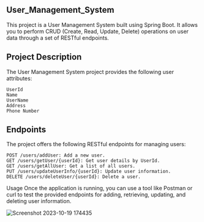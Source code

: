 ## User_Management_System

This project is a User Management System built using Spring Boot. It allows you to perform CRUD (Create, Read, Update, Delete) operations on user data through a set of RESTful endpoints.

## Project Description

The User Management System project provides the following user attributes:

    UserId
    Name
    UserName
    Address
    Phone Number

## Endpoints

The project offers the following RESTful endpoints for managing users:

    POST /users/addUser: Add a new user.
    GET /users/getUser/{userId}: Get user details by UserId.
    GET /users/getAllUser: Get a list of all users.
    PUT /users/updateUserInfo/{userId}: Update user information.
    DELETE /users/deleteUser/{userId}: Delete a user.


Usage
Once the application is running, you can use a tool like Postman or curl to test the provided endpoints for adding, retrieving, updating, and deleting user information.

![Screenshot 2023-10-19 174435](https://github.com/bhagchandr123/User_Management_System/assets/142751557/6cd867dd-4d75-4062-b755-eea3f86a756f)

